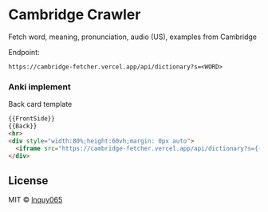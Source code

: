 # Cambridge Crawler

Fetch word, meaning, pronunciation, audio (US), examples from Cambridge

Endpoint: 

```
https://cambridge-fetcher.vercel.app/api/dictionary?s=<WORD>
```

### Anki implement

Back card template

```html
{{FrontSide}}
{{Back}}
<hr>
<div style="width:80%;height:60vh;margin: 0px auto">
  <iframe src="https://cambridge-fetcher.vercel.app/api/dictionary?s={{Front}}" style="width:100%;height: 100%"/>
</div>
```

## License

MIT © [lnquy065](https://github.com/lnquy065)